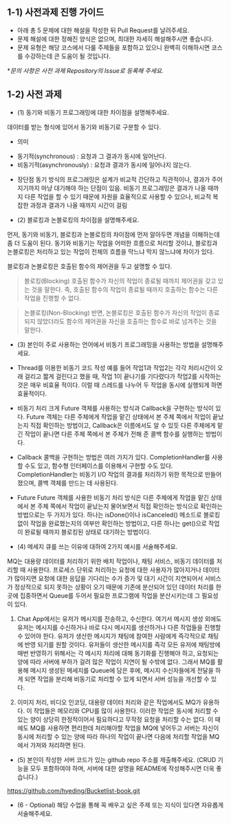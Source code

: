 ## 1-1) 사전과제 진행 가이드

- 아래 총 5 문제에 대한 해설을 작성한 뒤 Pull Request를 날려주세요.
- 문제 해설에 대한 정해진 양식은 없으며, 최대한 자세히 해설해주시면 좋습니다.
- 문제 유형은 해당 코스에서 다룰 주제들을 포함하고 있으니 완벽히 이해하시면 코스를 수강하는데 큰 도움이 될 것입니다.

**문의 사항은 사전 과제 Repository의 Issue로 등록해 주세요.*
  


## 1-2) 사전 과제

- (1) 동기와 비동기 프로그래밍에 대한 차이점을 설명해주세요.

데이터를 받는 형식에 있어서 동기와 비동기로 구분할 수 있다.

* 의미
- 동기적(synchronous) : 요청과 그 결과가 동시에 일어난다.
- 비동기적(asynchronously) : 요청과 결과가 동시에 일어나지 않는다.

* 장단점
동기 방식의 프로그래밍은 설계가 비교적 간단하고 직관적이나, 결과가 주어지기까지 마냥 대기해야 하는 단점이 있음.
비동기 프로그래밍은 결과가 나올 때까지 다른 작업을 할 수 있기 때문에 자원을 효율적으로 사용할 수 있으나, 비교적 복잡한 과정과 결과가 나올 때까지 시간이 걸림

- (2) 블로킹과 논블로킹의 차이점을 설명해주세요.

먼저, 동기와 비동기, 블로킹과 논블로킹의 차이점에 먼저 알아두면 개념을 이해하는데 좀 더 도움이 된다.
동기와 비동기는 작업을 어떠한 흐름으로 처리할 것이냐, 블로킹과 논블로킹은 처리하고 있는 작업이 전체의 흐름을 막느냐 막지 않느냐에 차이가 있다.

블로킹과 논블로킹은 호출된 함수의 제어권을 두고 설명할 수 있다.

> 블로킹(Blocking)
호출된 함수가 자신의 작업이 종료될 때까지 제어권을 갖고 있는 것을 말한다. 즉, 호출된 함수의 작업이 종료될 때까지 호출하는 함수는 다른 작업을 진행할 수 없다.

> 논블로킹(Non-Blocking)
반면, 논블로킹은 호출된 함수가 자신의 작업이 종료되지 않았더라도 함수의 제어권을 자신을 호출하는 함수로 바로 넘겨주는 것을 말한다.

- (3) 본인이 주로 사용하는 언어에서 비동기 프로그래밍을 사용하는 방법을 설명해주세요.

* Thread를 이용한 비동기 코드 작성
예를 들어 작업1과 작업2는 각각 처리시간이 오래 걸리고 짧게 걸린다고 했을 때, 작업 1이 끝나기를 기다렸다가 작업2를 시작하는 것은 매우 비효율 적이다. 이럴 때 스레드를 나누어 두 작업을 동시에 실행되게 하면 효율적이다.

* 비동기 처리
크게 Future 객체를 사용하는 방식과 Callback을 구현하는 방식이 있다. Future 객체는 다른 주체에게 작업을 맡긴 상태에서 본 주체 쪽에서 작업이 끝났는지 직접 확인하는 방법이고, Callback은 이름에서도 알 수 있듯 다른 주체에게 맡긴 작업이 끝나면 다른 주체 쪽에서 본 주체가 전해 준 콜백 함수를 실행하는 방법이다.

* Callback
콜백을 구현하는 방법은 여러 가지가 있다. CompletionHandler를 사용할 수도 있고, 함수형 인터페이스를 이용해서 구현할 수도 있다. CompletionHandler는 비동기 I/O 작업의 결과를 처리하기 위한 목적으로 만들어졌으며, 콜백 객체를 만드는 데 사용된다.

* Future
Future 객체를 사용한 비동기 처리 방식은 다른 주체에게 작업을 맡긴 상태에서 본 주체 쪽에서 작업이 끝났는지 물어보면서 직접 확인하는 방식으로 확인하는 방법으로는 두 가지가 있다. 하나는 isDone()이나 isCanceled() 메소드로 블로킹 없이 작업을 완료했는지의 여부만 확인하는 방법이고, 다른 하나는 get()으로 작업이 완료될 때까지 블로킹된 상태로 대기하는 방법이다.

- (4) 메세지 큐를 쓰는 이유에 대하여 2가지 예시를 서술해주세요.

MQ는 대용량 데이터를 처리하기 위한 배치 작업이나, 채팅 서비스, 비동기 데이터를 처리할 때 사용한다.
프로세스 단위로 처리하는 요청에 대한 사용자가 많아지거나 데이터가 많아지면 요청에 대한 응답을 기다리는 수가 증가 및 대기 시간이 지연되어서 서비스가 정상적으로 되지 못하는 상황이 오기 때문에 기존에 분산되어 있던 데이터 처리를 한 곳에 집중하면서 Queue를 두어서 필요한 프로그램에 작업을 분산시키는데 그 필요성이 있다.

1. Chat App에서는 유저가 메시지를 전송하고, 수신한다. 여기서 메시지 생성 외에도 유저는 메시지를 수신하거나 바로 다시 메시지를 생산하거나 다른 작업들을 진행할 수 있어야 한다. 유저가 생산한 메시지가 채팅에 참여한 사람에게 즉각적으로 채팅에 반영 되기를 원할 것이다. 유저들이 생산한 메시지를 즉각 모든 유저에 채팅방에 매번 반영하기 위해서는 각 메시지 처리에 대해 동기화를 진행해야 하고, 요청되는 양에 따라 서버에 부하가 걸려 많은 작업이 지연이 될 수밖에 없다. 그래서 MQ를 활용해 메시지 생성된 메세지를 Queue에 담은 후에, 메시지 수신자들에게 전달을 하게 되면 작업을 분리해 비동기로 처리할 수 있게 되면서 서버 성능을 개선할 수 있다.

2. 이미지 처리, 비디오 인코딩, 대용량 데이터 처리와 같은 작업에서도 MQ가 유용하다. 이 작업들은 메모리와 CPU를 많이 사용한다. 이러한 작업은 동시에 처리할 수 있는 양이 상당히 한정적이어서 필요하다고 무작정 요청을 처리할 수는 없다. 이 때에도 MQ를 사용하면 편리한데 처리해야할 작업을 MQ에 넣어두고 서버는 자신이 동시에 처리할 수 있는 양에 따라 하나의 작업이 끝나면 다음에 처리할 작업을 MQ에서 가져와 처리하면 된다.

- (5) 본인이 작성한 서버 코드가 있는 github repo 주소를 제출해주세요. (CRUD 기능을 모두 포함하여야 하며, 서버에 대한 설명을 README에 작성해주시면 더욱 좋습니다.) 

 https://github.com/hyeding/Bucketlist-book.git
 
- (6 - Optional) 해당 수업을 통해 꼭 배우고 싶은 주제 또는 지식이 있다면 자유롭게 서술해주세요.
